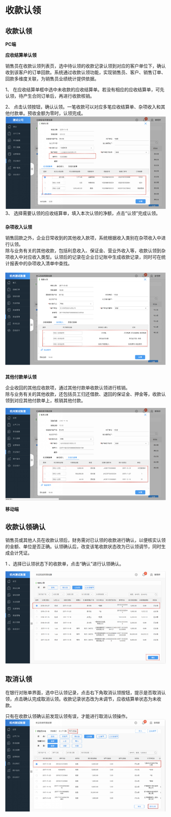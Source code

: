 # 收款认领

## 收款认领

**PC端**

**应收结算单认领**

销售员在收款认领列表页，选中待认领的收款记录认领到对应的客户单位下，确认收到该客户的订单回款。系统通过收款认领功能，实现销售员、客户、销售订单、回款多维度关联，为销售员业绩统计提供依据。

1、 在应收结算单框中选中未收款的应收结算单。若没有相应的应收结算单，可先认领，待产生合同订单后，再进行收款核销。

2、 点击认领按钮，确认认领。一笔收款可以对应多笔应收结算单、杂项收入和其他付款单。预收金额为零时，认领完成。![](/img/git26.png)3、 选择需要认领的应收结算单，填入本次认领的净额，点击“认领”完成认领。

##### 

**杂项收入认领**

销售回款之外，企业日常收到的其他收入款项，系统根据收入类别在杂项收入中进行认领。  
除与业务有关的其他收款，包括利息收入、保证金、营业外收入等，收款认领到杂项收入中对应收入类型。认领后的记录在企业日记账中生成收款记录，同时可在统计报表中的杂项收入清单中查找。

##### ![](/img/git36.png)

**其他付款单认领**

企业收回的其他应收款项，通过其他付款单收款认领进行核销。  
除与业务有关的其他收款，还包括员工归还借款、退回的保证金、押金等，收款认领到对应其他付款单上，核销其他付款。

![](/img/git37.png)

**移动端**

















## **收款认领确认**

销售员或其他人员在收款认领后，财务需对已认领的收款进行确认，以便核实认领的金额、单位是否正确。认领确认后，改变该笔收款状态改为已认领调节，同时生成会计凭证。

1 、选择已认领状态下的收款单，点击“确认”进行认领确认。

![](/img/git38.png)

## **取消认领**

在银行对账单界面，选中已认领记录，点击右下角取消认领按钮，提示是否取消认领，点击确认完成取消认领。收款记录状态改为未调节，应收结算单状态为未收款。

只有在收款认领确认前发现认领有误，才能进行取消认领操作。![](/img/git39.png)

